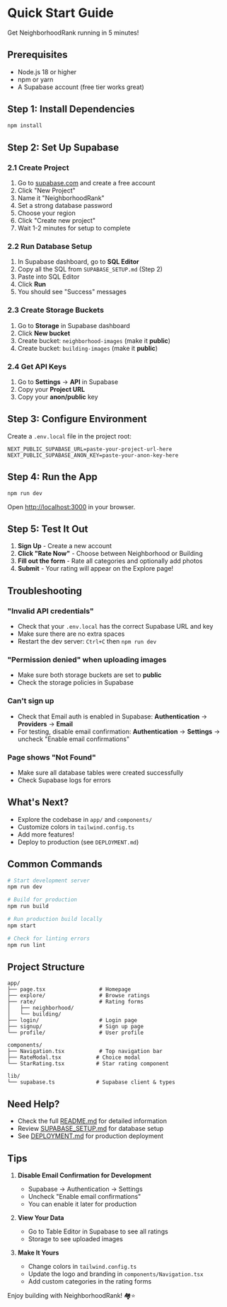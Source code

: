 # Quick Start Guide

Get NeighborhoodRank running in 5 minutes!

## Prerequisites

- Node.js 18 or higher
- npm or yarn
- A Supabase account (free tier works great)

## Step 1: Install Dependencies

```bash
npm install
```

## Step 2: Set Up Supabase

### 2.1 Create Project

1. Go to [supabase.com](https://supabase.com) and create a free account
2. Click "New Project"
3. Name it "NeighborhoodRank"
4. Set a strong database password
5. Choose your region
6. Click "Create new project"
7. Wait 1-2 minutes for setup to complete

### 2.2 Run Database Setup

1. In Supabase dashboard, go to **SQL Editor**
2. Copy all the SQL from `SUPABASE_SETUP.md` (Step 2)
3. Paste into SQL Editor
4. Click **Run**
5. You should see "Success" messages

### 2.3 Create Storage Buckets

1. Go to **Storage** in Supabase dashboard
2. Click **New bucket**
3. Create bucket: `neighborhood-images` (make it **public**)
4. Create bucket: `building-images` (make it **public**)

### 2.4 Get API Keys

1. Go to **Settings** → **API** in Supabase
2. Copy your **Project URL**
3. Copy your **anon/public** key

## Step 3: Configure Environment

Create a `.env.local` file in the project root:

```env
NEXT_PUBLIC_SUPABASE_URL=paste-your-project-url-here
NEXT_PUBLIC_SUPABASE_ANON_KEY=paste-your-anon-key-here
```

## Step 4: Run the App

```bash
npm run dev
```

Open [http://localhost:3000](http://localhost:3000) in your browser.

## Step 5: Test It Out

1. **Sign Up** - Create a new account
2. **Click "Rate Now"** - Choose between Neighborhood or Building
3. **Fill out the form** - Rate all categories and optionally add photos
4. **Submit** - Your rating will appear on the Explore page!

## Troubleshooting

### "Invalid API credentials"
- Check that your `.env.local` has the correct Supabase URL and key
- Make sure there are no extra spaces
- Restart the dev server: `Ctrl+C` then `npm run dev`

### "Permission denied" when uploading images
- Make sure both storage buckets are set to **public**
- Check the storage policies in Supabase

### Can't sign up
- Check that Email auth is enabled in Supabase: **Authentication** → **Providers** → **Email**
- For testing, disable email confirmation: **Authentication** → **Settings** → uncheck "Enable email confirmations"

### Page shows "Not Found"
- Make sure all database tables were created successfully
- Check Supabase logs for errors

## What's Next?

- Explore the codebase in `app/` and `components/`
- Customize colors in `tailwind.config.ts`
- Add more features!
- Deploy to production (see `DEPLOYMENT.md`)

## Common Commands

```bash
# Start development server
npm run dev

# Build for production
npm run build

# Run production build locally
npm start

# Check for linting errors
npm run lint
```

## Project Structure

```
app/
├── page.tsx                 # Homepage
├── explore/                 # Browse ratings
├── rate/                    # Rating forms
│   ├── neighborhood/
│   └── building/
├── login/                   # Login page
├── signup/                  # Sign up page
└── profile/                 # User profile

components/
├── Navigation.tsx           # Top navigation bar
├── RateModal.tsx           # Choice modal
└── StarRating.tsx          # Star rating component

lib/
└── supabase.ts             # Supabase client & types
```

## Need Help?

- Check the full [README.md](README.md) for detailed information
- Review [SUPABASE_SETUP.md](SUPABASE_SETUP.md) for database setup
- See [DEPLOYMENT.md](DEPLOYMENT.md) for production deployment

## Tips

1. **Disable Email Confirmation for Development**
   - Supabase → Authentication → Settings
   - Uncheck "Enable email confirmations"
   - You can enable it later for production

2. **View Your Data**
   - Go to Table Editor in Supabase to see all ratings
   - Storage to see uploaded images

3. **Make It Yours**
   - Change colors in `tailwind.config.ts`
   - Update the logo and branding in `components/Navigation.tsx`
   - Add custom categories in the rating forms

Enjoy building with NeighborhoodRank! 🏘️⭐

